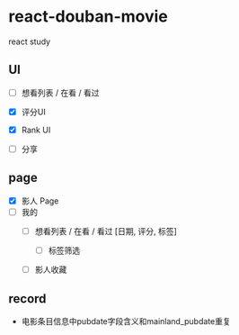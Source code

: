 # react-douban-movie
react study

## UI
- [ ] 想看列表 / 在看 / 看过
- [X] 评分UI
- [X] Rank UI
- [ ] 分享



## page
- [X] 影人 Page
- [ ] 我的 
	- [ ] 想看列表 / 在看 / 看过 [日期, 评分, 标签]
		- [ ] 标签筛选
	- [ ] 影人收藏


## record
- 电影条目信息中pubdate字段含义和mainland_pubdate重复
